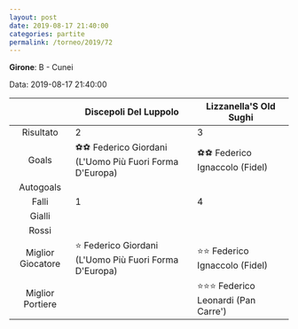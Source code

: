```yaml
---
layout: post
date: 2019-08-17 21:40:00
categories: partite
permalink: /torneo/2019/72
---
```

**Girone**: B - Cunei

Data: 2019-08-17 21:40:00

| | Discepoli Del Luppolo | Lizzanella'S Old Sughi |
|:-----:|-----|-----|
Risultato|2|3
Goals|⚽⚽ Federico Giordani (L'Uomo Più Fuori Forma D'Europa)|⚽⚽ Federico Ignaccolo (Fidel)<br/>
Autogoals||
Falli|1|4
Gialli||
Rossi||
Miglior Giocatore|⭐ Federico Giordani (L'Uomo Più Fuori Forma D'Europa)<br/>|⭐⭐ Federico Ignaccolo (Fidel)<br/>
Miglior Portiere||⭐⭐⭐ Federico Leonardi (Pan Carre')<br/>